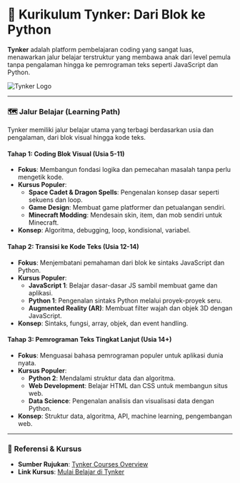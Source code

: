 # 🚀 Kurikulum Tynker: Dari Blok ke Python

**Tynker** adalah platform pembelajaran coding yang sangat luas, menawarkan jalur belajar terstruktur yang membawa anak dari level pemula tanpa pengalaman hingga ke pemrograman teks seperti JavaScript dan Python.

![Tynker Logo](https://assets-global.website-files.com/5e39355239544f7a6757988b/5e39355239544f395a5798c8_Tynker-Logo-Blue.svg)

---

### 🗺️ **Jalur Belajar (Learning Path)**

Tynker memiliki jalur belajar utama yang terbagi berdasarkan usia dan pengalaman, dari blok visual hingga kode teks.

#### **Tahap 1: Coding Blok Visual (Usia 5-11)**
- **Fokus**: Membangun fondasi logika dan pemecahan masalah tanpa perlu mengetik kode.
- **Kursus Populer**:
    - **Space Cadet & Dragon Spells**: Pengenalan konsep dasar seperti sekuens dan loop.
    - **Game Design**: Membuat game platformer dan petualangan sendiri.
    - **Minecraft Modding**: Mendesain skin, item, dan mob sendiri untuk Minecraft.
- **Konsep**: Algoritma, debugging, loop, kondisional, variabel.

#### **Tahap 2: Transisi ke Kode Teks (Usia 12-14)**
- **Fokus**: Menjembatani pemahaman dari blok ke sintaks JavaScript dan Python.
- **Kursus Populer**:
    - **JavaScript 1**: Belajar dasar-dasar JS sambil membuat game dan aplikasi.
    - **Python 1**: Pengenalan sintaks Python melalui proyek-proyek seru.
    - **Augmented Reality (AR)**: Membuat filter wajah dan objek 3D dengan JavaScript.
- **Konsep**: Sintaks, fungsi, array, objek, dan event handling.

#### **Tahap 3: Pemrograman Teks Tingkat Lanjut (Usia 14+)**
- **Fokus**: Menguasai bahasa pemrograman populer untuk aplikasi dunia nyata.
- **Kursus Populer**:
    - **Python 2**: Mendalami struktur data dan algoritma.
    - **Web Development**: Belajar HTML dan CSS untuk membangun situs web.
    - **Data Science**: Pengenalan analisis dan visualisasi data dengan Python.
- **Konsep**: Struktur data, algoritma, API, machine learning, pengembangan web.

---

### 🔗 **Referensi & Kursus**

- **Sumber Rujukan**: [Tynker Courses Overview](https://www.tynker.com/parents/courses)
- **Link Kursus**: [Mulai Belajar di Tynker](https://www.tynker.com/dashboard/student/#/dashboard/courses)